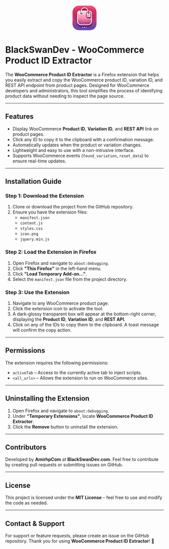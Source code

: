 <div style="text-align:center;">
   <img src="icon.png" width="84" />
</div>

# BlackSwanDev - WooCommerce Product ID Extractor

The **WooCommerce Product ID Extractor** is a Firefox extension that helps you easily extract and copy the WooCommerce product ID, variation ID, and REST API endpoint from product pages. Designed for WooCommerce developers and administrators, this tool simplifies the process of identifying product data without needing to inspect the page source.

---

## Features
- Display WooCommerce **Product ID**, **Variation ID**, and **REST API** link on product pages.
- Click any ID to copy it to the clipboard with a confirmation message.
- Automatically updates when the product or variation changes.
- Lightweight and easy to use with a non-intrusive interface.
- Supports WooCommerce events (`found_variation`, `reset_data`) to ensure real-time updates.

---

## Installation Guide

### Step 1: Download the Extension
1. Clone or download the project from the GitHub repository.
2. Ensure you have the extension files:
   - `manifest.json`
   - `content.js`
   - `styles.css`
   - `icon.png`
   - `jquery.min.js`

### Step 2: Load the Extension in Firefox
1. Open Firefox and navigate to `about:debugging`.
2. Click **"This Firefox"** in the left-hand menu.
3. Click **"Load Temporary Add-on…"**.
4. Select the `manifest.json` file from the project directory.

### Step 3: Use the Extension
1. Navigate to any WooCommerce product page.
2. Click the extension icon to activate the tool.
3. A dark-glossy transparent box will appear at the bottom-right corner, displaying the **Product ID**, **Variation ID**, and **REST API**.
4. Click on any of the IDs to copy them to the clipboard. A toast message will confirm the copy action.

---

## Permissions
The extension requires the following permissions:
- `activeTab` – Access to the currently active tab to inject scripts.
- `<all_urls>` – Allows the extension to run on WooCommerce sites.

---

## Uninstalling the Extension
1. Open Firefox and navigate to `about:debugging`.
2. Under **"Temporary Extensions"**, locate **WooCommerce Product ID Extractor**.
3. Click the **Remove** button to uninstall the extension.

---

## Contributors
Developed by **AmirhpCom** at **BlackSwanDev.com**.
Feel free to contribute by creating pull requests or submitting issues on GitHub.

---

## License
This project is licensed under the **MIT License** – feel free to use and modify the code as needed.

---

## Contact & Support
For support or feature requests, please create an issue on the GitHub repository.
Thank you for using **WooCommerce Product ID Extractor**! 🎉
